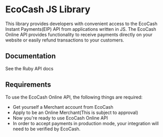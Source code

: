 # EcoCash JS Library

This library provides developers with convenient access to the EcoCash Instant Payments(EIP) API from applications written in JS.
The EcoCash Online API provides functionality to receive payments directly on your website or easily refund transactions to your customers.

## Documentation

See the Ruby API docs

## Requirements

To use the EcoCash Online API, the following things are required:

- Get yourself a Merchant account from EcoCash
- Apply to be an Online Merchant(This is subject to approval)
- Now you're ready to use EcoCash Online API
- In order to accept payments in production mode, your integration will need to be verified by EcoCash.
